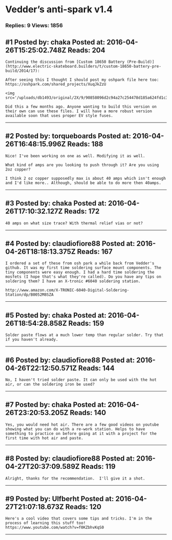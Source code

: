 # Vedder&rsquo;s anti-spark v1.4

### Replies: 9 Views: 1856

## \#1 Posted by: chaka Posted at: 2016-04-26T15:25:02.748Z Reads: 204

```
Continuing the discussion from [Custom 18650 Battery (Pre-Build)](http://www.electric-skateboard.builders/t/custom-18650-battery-pre-build/2014/17):

After seeing this I thought I should post my oshpark file here too: https://oshpark.com/shared_projects/XuqJkZzU

<img src='/uploads/db1493/original/2X/9/90858096d2c94a27c254478d185a624fd1c3c85a.png'>

Did this a few months ago. Anyone wanting to build this version on their own can use these files. I will have a more robust version available soon that uses proper EV style fuses.
```

---
## \#2 Posted by: torqueboards Posted at: 2016-04-26T16:48:15.996Z Reads: 188

```
Nice! I've been working on one as well. Modifying it as well.

What kind of amps are you looking to push through it? Are you using 2oz copper?

I think 2 oz copper supposedly max is about 40 amps which isn't enough and I'd like more.. Although, should be able to do more then 40amps.
```

---
## \#3 Posted by: chaka Posted at: 2016-04-26T17:10:32.127Z Reads: 172

```
40 amps on what size trace? With thermal relief vias or not?
```

---
## \#4 Posted by: claudiofiore88 Posted at: 2016-04-26T18:18:13.375Z Reads: 167

```
I ordered a set of these from osh park a while back from Vedder's github. It was my first time soldering surface mount components. The tiny components were easy enough. I had a hard time soldering the mosfets (I hope that's what they're called). Do you have any tips on soldering them? I have an X-tronic #6040 soldering station.

http://www.amazon.com/X-TRONIC-6040-Digital-Soldering-Station/dp/B0052M8SZA
```

---
## \#5 Posted by: chaka Posted at: 2016-04-26T18:54:28.858Z Reads: 159

```
Solder paste flows at a much lower temp than regular solder. Try that if you haven't already.
```

---
## \#6 Posted by: claudiofiore88 Posted at: 2016-04-26T22:12:50.571Z Reads: 144

```
No, I haven't tried solder paste. It can only be used with the hot air, or can the soldering iron be used?
```

---
## \#7 Posted by: chaka Posted at: 2016-04-26T23:20:53.205Z Reads: 140

```
Yes, you would need hot air. There are a few good videos on youtube showing what you can do with a re-work station. Helps to have something to practice on before going at it with a project for the first time with hot air and paste.
```

---
## \#8 Posted by: claudiofiore88 Posted at: 2016-04-27T20:37:09.589Z Reads: 119

```
Alright, thanks for the recommendation.  I'll give it a shot.
```

---
## \#9 Posted by: Ulfberht Posted at: 2016-04-27T21:07:18.673Z Reads: 120

```
Here's a cool video that covers some tips and tricks. I'm in the process of learning this stuff too! 
https://www.youtube.com/watch?v=f0KZbhvKqS0
```

---
